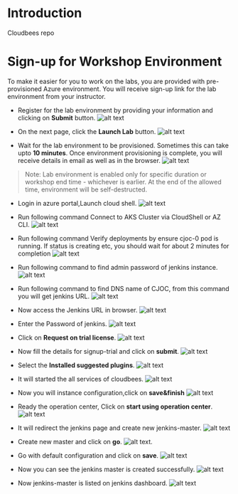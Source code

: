 # Introduction
Cloudbees repo

# Sign-up for Workshop Environment

To make it easier for you to work on the labs, you are provided with pre-provisioned Azure environment. You will receive sign-up link for the lab environment from your instructor.

* Register for the lab environment by providing your information and clicking on **Submit** button.
![alt text](Images/registration.png)

* On the next page, click the **Launch Lab** button.
![alt text](Images/Launch-lab.jpg)

* Wait for the lab environment to be provisioned. Sometimes this can take upto **10 minutes**. Once environment provisioning is complete, you will receive details in email as well as in the browser.
![alt text](Images/environment.jpg)

 > Note: Lab environment is enabled only for specific duration or workshop end time - whichever is earlier. At the end of the allowed time, environment will be self-destructed.
 
 
* Login in azure portal,Launch cloud shell.
![alt text](Images/Launch_cloudshell.jpg)

* Run following command Connect to AKS Cluster via CloudShell or AZ CLI.
![alt text](Images/get-credential.jpg)

* Run following command Verify deployments by ensure cjoc-0 pod is running. If status is creating etc, you should wait for about 2 minutes for completion
![alt text](Images/get-pods.jpg)

* Run following command to find admin password of jenkins instance.
![alt text](Images/jenkins-password.jpg)

* Run following command to find DNS name of CJOC, from this command you will get jenkins URL.
![alt text](Images/jenkin-URL.jpg)

* Now access the Jenkins URL in browser.
![alt text](Images/jenkins-url.jpg)

* Enter the Password of jenkins.
![alt text](Images/jenkins-pass.jpg)

* Click on **Request on trial license**.
![alt text](Images/trial-license.jpg)

* Now fill the details for signup-trial and click on **submit**.
![alt text](Images/signup-trial.jpg)

* Select the **Installed suggested plugins**.
![alt text](Images/customize-settings.jpg)

* It will started the all services of cloudbees.
![alt text](Images/started-page.jpg)

* Now you will instance configuration,click on **save&finish**
![alt text](Images/instance-configuration.jpg)

* Ready the operation center, Click on **start using operation center**.
![alt text](Images/ops.jpg)

* It will redirect the jenkins page and create new jenkins-master.
![alt text](Images/jenkins-master.jpg)

* Create new master and click on **go**.
![alt text](Images/new-master.jpg).

* Go with default configuration and click on **save**.
![alt text](Images/jenkins-configuration.jpg)

* Now you can see the jenkins master is created successfully.
![alt text](Images/master-successfully.jpg)

* Now jenkins-master is listed on jenkins dashboard.
![alt text](Images/jen-master.jpg)
